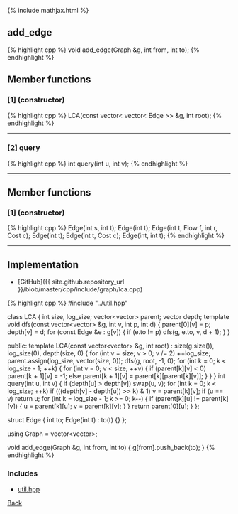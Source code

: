 {% include mathjax.html %}

## add_edge

{% highlight cpp %}
void add_edge(Graph &g, int from, int to);
{% endhighlight %}

## Member functions

### [1] (constructor)
{% highlight cpp %}
LCA(const vector< vector< Edge >> &g, int root);
{% endhighlight %}


---------------------------------------

### [2] query
{% highlight cpp %}
int query(int u, int v);
{% endhighlight %}


---------------------------------------

## Member functions

### [1] (constructor)
{% highlight cpp %}
Edge(int s, int t);
Edge(int t);
Edge(int t, Flow f, int r, Cost c);
Edge(int t);
Edge(int t, Cost c);
Edge(int, int t);
{% endhighlight %}


---------------------------------------

## Implementation

- [GitHub]({{ site.github.repository_url }}/blob/master/cpp/include/graph/lca.cpp)

{% highlight cpp %}
#include "../util.hpp"

class LCA {
  int size, log_size;
  vector<vector<int>> parent;
  vector<int> depth;
  template <typename Edge>
  void dfs(const vector<vector<Edge>> &g, int v, int p, int d) {
    parent[0][v] = p;
    depth[v] = d;
    for (const Edge &e : g[v]) {
      if (e.to != p)
        dfs(g, e.to, v, d + 1);
    }
  }

public:
  template <typename Edge>
  LCA(const vector<vector<Edge>> &g, int root)
      : size(g.size()), log_size(0), depth(size, 0) {
    for (int v = size; v > 0; v /= 2)
      ++log_size;
    parent.assign(log_size, vector<int>(size, 0));
    dfs(g, root, -1, 0);
    for (int k = 0; k < log_size - 1; ++k) {
      for (int v = 0; v < size; ++v) {
        if (parent[k][v] < 0)
          parent[k + 1][v] = -1;
        else
          parent[k + 1][v] = parent[k][parent[k][v]];
      }
    }
  }
  int query(int u, int v) {
    if (depth[u] > depth[v])
      swap(u, v);
    for (int k = 0; k < log_size; ++k)
      if (((depth[v] - depth[u]) >> k) & 1)
        v = parent[k][v];
    if (u == v)
      return u;
    for (int k = log_size - 1; k >= 0; k--) {
      if (parent[k][u] != parent[k][v]) {
        u = parent[k][u];
        v = parent[k][v];
      }
    }
    return parent[0][u];
  }
};

struct Edge {
  int to;
  Edge(int t) : to(t) {}
};

using Graph = vector<vector<Edge>>;

void add_edge(Graph &g, int from, int to) { g[from].push_back(to); }
{% endhighlight %}

### Includes

- [util.hpp](../util)

[Back](../..)
